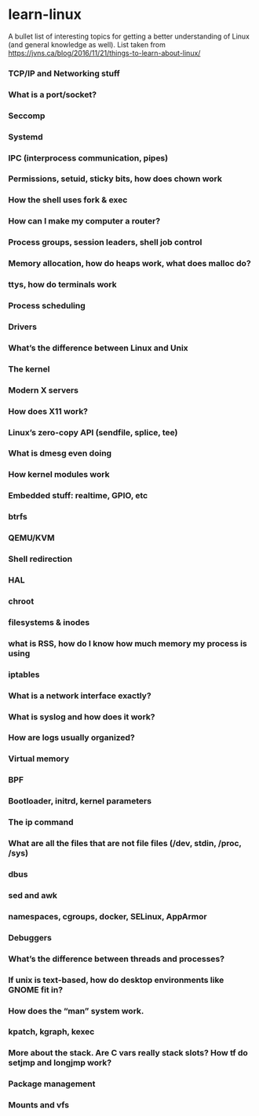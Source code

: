 # learn-linux
A bullet list of interesting topics for getting a better understanding of Linux (and general knowledge as well).
List taken from https://jvns.ca/blog/2016/11/21/things-to-learn-about-linux/

### TCP/IP and Networking stuff
### What is a port/socket?
### Seccomp
### Systemd
### IPC (interprocess communication, pipes)
### Permissions, setuid, sticky bits, how does chown work
### How the shell uses fork & exec
### How can I make my computer a router?
### Process groups, session leaders, shell job control
### Memory allocation, how do heaps work, what does malloc do?
### ttys, how do terminals work
### Process scheduling
### Drivers
### What’s the difference between Linux and Unix
### The kernel
### Modern X servers
### How does X11 work?
### Linux’s zero-copy API (sendfile, splice, tee)
### What is dmesg even doing
### How kernel modules work
### Embedded stuff: realtime, GPIO, etc
### btrfs
### QEMU/KVM
### Shell redirection
### HAL
### chroot
### filesystems & inodes
### what is RSS, how do I know how much memory my process is using
### iptables
### What is a network interface exactly?
### What is syslog and how does it work?
### How are logs usually organized?
### Virtual memory
### BPF
### Bootloader, initrd, kernel parameters
### The ip command
### What are all the files that are not file files (/dev, stdin, /proc, /sys)
### dbus
### sed and awk
### namespaces, cgroups, docker, SELinux, AppArmor
### Debuggers
### What’s the difference between threads and processes?
### If unix is text-based, how do desktop environments like GNOME fit in?
### How does the “man” system work.
### kpatch, kgraph, kexec
### More about the stack. Are C vars really stack slots? How tf do setjmp and longjmp work?
### Package management
### Mounts and vfs
